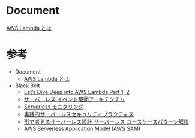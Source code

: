 
# Document

[AWS Lambda とは](https://docs.aws.amazon.com/ja_jp/lambda/latest/dg/welcome.html)



# 参考

* Document
  * [AWS Lambda とは](https://docs.aws.amazon.com/ja_jp/lambda/latest/dg/welcome.html)
* Black Belt
  * [Let’s Dive Deep into AWS Lambda Part 1, 2](https://pages.awscloud.com/rs/112-TZM-766/images/20190402_AWSBlackbelt_AWSLambda%20Part1&2.pdf)
  * [サーバーレス イベント駆動アーキテクチャ](https://pages.awscloud.com/rs/112-TZM-766/images/20200610_AWS_BlackBelt_Building_Event_driven_Architectures_on_AWS.pdf)
  * [Serverless モニタリング](https://pages.awscloud.com/rs/112-TZM-766/images/20190820_AWS-Blackbelt_Serverless_Monitoring.pdf)
  * [実践的サーバーレスセキュリティプラクティス](https://pages.awscloud.com/rs/112-TZM-766/images/20190813_AWS-BlackBelt_ServerlessSecurityPractice.pdf)
  * [形で考えるサーバーレス設計 サーバーレス ユースケースパターン解説](https://pages.awscloud.com/rs/112-TZM-766/images/20201118_AWS_BlackBet_Serverless_Usecase_Patterns.pdf)
  * [AWS Serverless Application Model (AWS SAM)](https://pages.awscloud.com/rs/112-TZM-766/images/20190814_AWS-Blackbelt_SAM_rev.pdf)

  